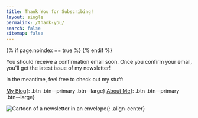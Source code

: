 ```yaml
---
title: Thank You for Subscribing!
layout: single
permalink: /thank-you/
search: false
sitemap: false
---
```


{% if page.noindex == true %}
  <meta name="robots" content="noindex">
{% endif %}

You should receive a confirmation email soon. Once you confirm your email, you'll get
the latest issue of my newsletter!

In the meantime, feel free to check out my stuff:

[My Blog](https://www.georgeho.org){: .btn .btn--primary .btn--large}
[About Me](https://www.georgeho.org/about/){: .btn .btn--primary .btn--large}

![Cartoon of a newsletter in an envelope](/assets/images/newsletter.png){: .align-center}
